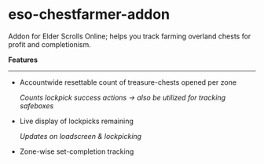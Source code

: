 # eso-chestfarmer-addon
Addon for Elder Scrolls Online; helps you track farming overland chests for profit and completionism.

**Features**
- - - -
- Accountwide resettable count of treasure-chests opened per zone

  _Counts lockpick success actions -> also be utilized for tracking safeboxes_
- Live display of lockpicks remaining

  _Updates on loadscreen & lockpicking_
- Zone-wise set-completion tracking
